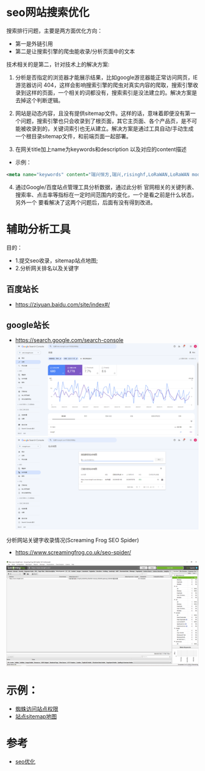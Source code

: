 # seo网站搜索优化

搜索排行问题，主要是两方面优化方向：
* 第一是外链引用
* 第二是让搜索引擎的爬虫能收录/分析页面中的文本

技术相关的是第二，针对技术上的解决方案:

1. 分析是否指定的浏览器才能展示结果，比如google游览器能正常访问网页，IE游览器访问 404，这样会影响搜索引擎的爬虫对真实内容的爬取，搜索引擎收录到这样的页面，一个相关的词都没有，搜索索引是没法建立的。解决方案是去掉这个判断逻辑。


2. 网站是动态内容，且没有提供sitemap文件。这样的话，意味着即便没有第一个问题，搜索引擎也只会收录到了根页面，其它主页面、各个产品页，是不可能被收录到的，关键词索引也无从建立。解决方案是通过工具自动/手动生成一个根目录sitemap文件，和前端页面一起部署。

3. 在网关title加上name为keywords和description 以及对应的content描述 
  - 示例：
```xml
<meta name="keywords" content="瑞兴恒方,瑞兴,risinghf,LoRaWAN,LoRaWAN module,LoRaWAN gateway,LoRaWAN 解决方案"><meta name="description" content="....">
```

4. 通过Google/百度站点管理工具分析数据，通过此分析
   官网相关的关键列表、搜索率、点击率等指标在一定时间范围内的变化，一个是看之前是什么状态，另外一个
   要看解决了这两个问题后，后面有没有得到改进。


# 辅助分析工具
 目的：
 * 1.提交seo收录，sitemap站点地图; 
 * 2.分析网关排名以及关键字
## 百度站长
- https://ziyuan.baidu.com/site/index#/ 
## google站长
- https://search.google.com/search-console
![站点关键字排名](../img/google优化-1.png)
![站点地图](../img/google优化-2.png)

分析网站关键字收录情况(Screaming Frog SEO Spider)
- https://www.screamingfrog.co.uk/seo-spider/

![蜘蛛模拟抓取关键字](../img/蜘蛛模拟抓取-1.png)

# 示例：
* [蜘蛛访问站点权限](./seo-test-data/robots.txt)
* [站点sitemap地图](./seo-test-data/sitemap.xml)

# 参考
 
- [seo优化](../book/SEO教程：搜索引擎优化入门与进阶（第3版）.mobi)